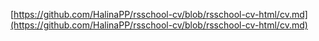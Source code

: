  [https://github.com/HalinaPP/rsschool-cv/blob/rsschool-cv-html/cv.md](https://github.com/HalinaPP/rsschool-cv/blob/rsschool-cv-html/cv.md)
